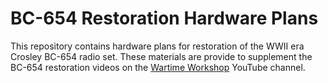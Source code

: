 # BC-654 Restoration Hardware Plans
This repository contains hardware plans for restoration of the WWII era Crosley BC-654 radio set. These materials are provide to supplement the BC-654 restoration videos on the [Wartime Workshop](wartimeworkshop.com) YouTube channel.
